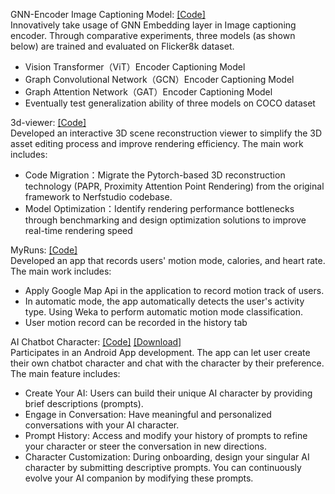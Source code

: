 GNN-Encoder Image Captioning Model: [[Code]](https://github.com/Haokfu/GNN-Encoder-Image-Captioning) \
Innovatively take usage of GNN Embedding layer in Image captioning encoder. Through comparative experiments, three models (as shown below) are trained and evaluated on Flicker8k dataset.
- Vision Transformer（ViT）Encoder Captioning Model
- Graph Convolutional Network（GCN）Encoder Captioning Model
- Graph Attention Network（GAT）Encoder Captioning Model
- Eventually test generalization ability of three models on COCO dataset


3d-viewer: [[Code]](https://github.com/Haokfu/3d-viewer) \
Developed an interactive 3D scene reconstruction viewer to simplify the 3D asset editing process and improve rendering efficiency. The main work includes: 
- Code Migration：Migrate the Pytorch-based 3D reconstruction technology (PAPR, Proximity Attention Point Rendering) from the original framework to Nerfstudio codebase. 
- Model Optimization：Identify rendering performance bottlenecks through benchmarking and design optimization solutions to improve real-time rendering speed


MyRuns: [[Code]](https://github.com/Haokfu/MyRuns) \
Developed an app that records users' motion mode, calories, and heart rate. The main work includes: 
- Apply Google Map Api in the application to record motion track of users. 
- In automatic mode, the app automatically detects the user's activity type. Using Weka to perform automatic motion mode classification. 
- User motion record can be recorded in the history tab 


AI Chatbot Character: [[Code]](https://github.com/lnthorne/Character-Chatbot-Application) [[Download]](https://sites.google.com/view/362-group-22-project-webpage/home) \
Participates in an Android App development. The app can let user create their own chatbot character and chat with the character by their preference. The main feature includes: 
- Create Your AI: Users can build their unique AI character by providing brief descriptions (prompts).
- Engage in Conversation: Have meaningful and personalized conversations with your AI character.
- Prompt History: Access and modify your history of prompts to refine your character or steer the conversation in new directions.
- Character Customization: During onboarding, design your singular AI character by submitting descriptive prompts. You can continuously evolve your AI companion by modifying these prompts.


